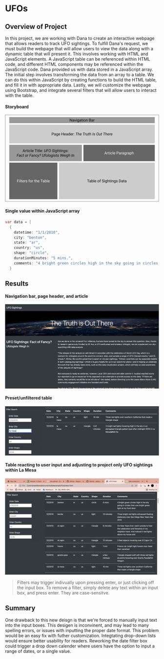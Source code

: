 # UFOs

## Overview of Project
In this project, we are working with Dana to create an interactive webpage that allows readers to track UFO sightings. To fulfill Dana's request, we must build the webpage that will allow users to view the data along with a dynamic table that will present it. This involves working with HTML and JavaScript elements. A JavaScript table can be referenced within HTML code, and different HTML components may be referenced within the JavaScript code. Dana provided us with data stored in a JavaScript array. The initial step involves transforming the data from an array to a table. We can do this within JavaScript by creating functions to build the HTML table, and fill it in with appropriate data. Lastly, we will customize the webpage using Bootstrap, and integrate several filters that will allow users to interact with the table.

#### Storyboard
![storyboard](https://github.com/natedlewis/UFOs/blob/main/results/storyboard.png?raw=true)


#### Single value within JavaScript array
```java
var data = [
  {
    datetime: "1/1/2010",
    city: "benton",
    state: "ar",
    country: "us",
    shape: "circle",
    durationMinutes: "5 mins.",
    comments: "4 bright green circles high in the sky going in circles then one bright green light at my front door."
  }
```

## Results

#### Navigation bar, page header, and article
![title](https://github.com/natedlewis/UFOs/blob/main/results/title.png?raw=true)

#### Preset/unfiltered table

![table_filtered](https://github.com/natedlewis/UFOs/blob/main/results/table_1.png?raw=true)

#### Table reacting to user input and adjusting to project only UFO sightings within La Mesa

![table_unfiltered](https://github.com/natedlewis/UFOs/blob/main/results/table_2.png?raw=true)
> Filters may trigger indivually upon pressing enter, or just clicking off the input box. To remove a filter, simply delete any text within an input box, and press enter. They are case-sensitve. 


## Summary
One drawback to this new deisgn is that we're forced to manually input text into the input boxes. This desigen is inconvinent, and may lead to many spelling errors, or issues with inputting the proper date format. This problem would be an easy fix with futher customization. Integtating drop-down lists would ensure better usability for readers. Reworking the date filter box could trigger a drop down calender where users have the option to input a range of dates, or a single value.



